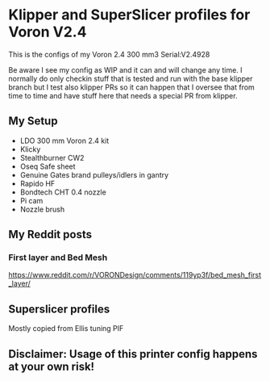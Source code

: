 # Klipper and SuperSlicer profiles for Voron V2.4

This is the configs of my Voron 2.4 300 mm3 Serial:V2.4928

Be aware I see my config as WIP and it can and will change any time. I normally do only checkin stuff that is tested and run with the base klipper branch but I test also klipper PRs so it can happen that I oversee that from time to time and have stuff here that needs a special PR from klipper.

## My Setup

* LDO 300 mm Voron 2.4 kit
* Klicky 
* Stealthburner CW2
* Oseq Safe sheet
* Genuine Gates brand pulleys/idlers in gantry
* Rapido HF
* Bondtech CHT 0.4 nozzle
* Pi cam
* Nozzle brush

## My Reddit posts

### First layer and Bed Mesh
https://www.reddit.com/r/VORONDesign/comments/119yp3f/bed_mesh_first_layer/

## Superslicer profiles

Mostly copied from Ellis tuning PIF

## Disclaimer: Usage of this printer config happens at your own risk!
